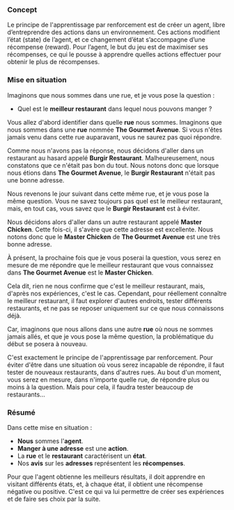 ### Concept

Le principe de l'apprentissage par renforcement est de créer un agent, libre d’entreprendre des actions dans un environnement. Ces actions modifient l’état (state) de l’agent, et ce changement d’état s’accompagne
d’une récompense (reward). Pour l’agent, le but du jeu est de maximiser ses récompenses, ce
qui le pousse à apprendre quelles actions effectuer pour obtenir le plus de récompenses.

### Mise en situation

Imaginons que nous sommes dans une rue, et je vous pose la question :

- Quel est le __meilleur restaurant__ dans lequel nous pouvons manger ?

Vous allez d'abord identifier dans quelle __rue__ nous sommes. Imaginons que nous sommes dans une __rue__ nommée __The Gourmet Avenue__. Si vous n'êtes jamais venu dans cette rue auparavant, vous ne saurez pas quoi répondre.

Comme nous n'avons pas la réponse, nous décidons d'aller dans un restaurant au hasard appelé __Burgir Restaurant__. Malheureusement, nous constatons que ce n'était pas bon du tout. Nous notons donc que lorsque nous étions dans __The Gourmet Avenue__, le __Burgir Restaurant__ n'était pas une bonne adresse.

Nous revenons le jour suivant dans cette même rue, et je vous pose la même question. Vous ne savez toujours pas quel est le meilleur restaurant, mais, en tout cas, vous savez que le __Burgir Restaurant__ est à éviter.

Nous décidons alors d'aller dans un autre restaurant appelé __Master Chicken__. Cette fois-ci, il s'avère que cette adresse est excellente. Nous notons donc que le __Master Chicken__ de __The Gourmet Avenue__ est une très bonne adresse.

À présent, la prochaine fois que je vous poserai la question, vous serez en mesure de me répondre que le meilleur restaurant que vous connaissez dans __The Gourmet Avenue__ est le __Master Chicken__.

Cela dit, rien ne nous confirme que c'est le meilleur restaurant, mais, d'après nos expériences, c'est le cas. Cependant, pour réellement connaître le meilleur restaurant, il faut explorer d'autres endroits, tester différents restaurants, et ne pas se reposer uniquement sur ce que nous connaissons déjà.

Car, imaginons que nous allons dans une autre __rue__ où nous ne sommes jamais allés, et que je vous pose la même question, la problématique du début se posera à nouveau.

C'est exactement le principe de l'apprentissage par renforcement. Pour éviter d'être dans une situation où vous serez incapable de répondre, il faut tester de nouveaux restaurants, dans d'autres rues. Au bout d'un moment, vous serez en mesure, dans n'importe quelle rue, de répondre plus ou moins à la question. Mais pour cela, il faudra tester beaucoup de restaurants...

### Résumé

Dans cette mise en situation :
- __Nous__ sommes l'__agent__.
- __Manger à une adresse__ est une __action__.
- La __rue__ et le __restaurant__ caractérisent un __état__.
- Nos __avis__ sur les __adresses__ représentent les __récompenses__.

Pour que l'agent obtienne les meilleurs résultats, il doit apprendre en visitant différents états, et, à chaque état, il obtient une récompense négative ou positive. C'est ce qui va lui permettre de créer ses expériences et de faire ses choix par la suite.

